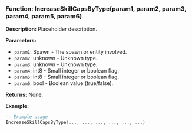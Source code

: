 ### Function: IncreaseSkillCapsByType(param1, param2, param3, param4, param5, param6)

**Description:**
Placeholder description.

**Parameters:**
- `param1`: Spawn - The spawn or entity involved.
- `param2`: unknown - Unknown type.
- `param3`: unknown - Unknown type.
- `param4`: int8 - Small integer or boolean flag.
- `param5`: int8 - Small integer or boolean flag.
- `param6`: bool - Boolean value (true/false).

**Returns:** None.

**Example:**

```lua
-- Example usage
IncreaseSkillCapsByType(..., ..., ..., ..., ..., ...)
```
